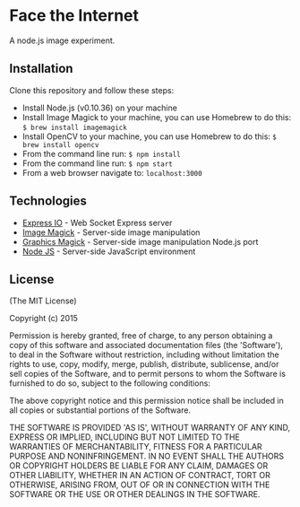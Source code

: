 # Face the Internet

A node.js image experiment. 

## Installation

Clone this repository and follow these steps:

* Install Node.js (v0.10.36) on your machine 
* Install Image Magick to your machine, you can use Homebrew to do this: `$ brew install imagemagick`
* Install OpenCV to your machine, you can use Homebrew to do this: `$ brew install opencv`
* From the command line run: `$ npm install`
* From the command line run: `$ npm start`
* From a web browser navigate to: `localhost:3000`

## Technologies

* [Express IO](http://express-io.org/) - Web Socket Express server
* [Image Magick](http://www.imagemagick.org/) - Server-side image manipulation
* [Graphics Magick](http://aheckmann.github.io/gm/) - Server-side image manipulation Node.js port
* [Node JS](https://nodejs.org/) - Server-side JavaScript environment

## License

(The MIT License)

Copyright (c) 2015

Permission is hereby granted, free of charge, to any person obtaining a copy of this software and associated documentation files (the 'Software'), to deal in the Software without restriction, including without limitation the rights to use, copy, modify, merge, publish, distribute, sublicense, and/or sell copies of the Software, and to permit persons to whom the Software is furnished to do so, subject to the following conditions:

The above copyright notice and this permission notice shall be included in all copies or substantial portions of the Software.

THE SOFTWARE IS PROVIDED 'AS IS', WITHOUT WARRANTY OF ANY KIND, EXPRESS OR IMPLIED, INCLUDING BUT NOT LIMITED TO THE WARRANTIES OF MERCHANTABILITY, FITNESS FOR A PARTICULAR PURPOSE AND NONINFRINGEMENT. IN NO EVENT SHALL THE AUTHORS OR COPYRIGHT HOLDERS BE LIABLE FOR ANY CLAIM, DAMAGES OR OTHER LIABILITY, WHETHER IN AN ACTION OF CONTRACT, TORT OR OTHERWISE, ARISING FROM, OUT OF OR IN CONNECTION WITH THE SOFTWARE OR THE USE OR OTHER DEALINGS IN THE SOFTWARE.
<!-- ```sh
curl -LO http://git.io/Xy0Chg
git add README.md
git commit -m "Use README Boilerplate"
```

## Usage

Replace the contents of `README.md` with your project's:

* Name
* Description
* Installation instructions
* Usage instructions
* Support instructions
* Contributing instructions

Feel free to remove any sections that aren't applicable to your project.

## Support

Please [open an issue](https://github.com/fraction/readme-boilerplate/issues/new) for support.

## Contributing

Please contribute using [Github Flow](https://guides.github.com/introduction/flow/). Create a branch, add commits, and [open a pull request](https://github.com/fraction/readme-boilerplate/compare/). -->
